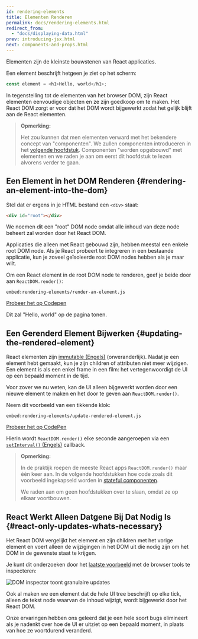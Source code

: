 ```yaml
---
id: rendering-elements
title: Elementen Renderen
permalink: docs/rendering-elements.html
redirect_from:
  - "docs/displaying-data.html"
prev: introducing-jsx.html
next: components-and-props.html
---
```


Elementen zijn de kleinste bouwstenen van React applicaties.

Een element beschrijft hetgeen je ziet op het scherm:

```js
const element = <h1>Hello, world</h1>;
```

In tegenstelling tot de elementen van het browser DOM, zijn React elementen eenvoudige objecten en ze zijn goedkoop om te maken. 
Het React DOM zorgt er voor dat het DOM wordt bijgewerkt zodat het gelijk blijft aan de React elementen.

>**Opmerking:**
>
>Het zou kunnen dat men elementen verward met het bekendere concept van "componenten".
We zullen componenten introduceren in het [volgende hoofdstuk](/docs/components-and-props.html).
Componenten "worden opgebouwd" met elementen en we raden je aan om eerst dit hoofdstuk te lezen alvorens verder te gaan.

## Een Element in het DOM Renderen {#rendering-an-element-into-the-dom}

Stel dat er ergens in je HTML bestand een `<div>` staat:

```html
<div id="root"></div>
```

We noemen dit een "root" DOM node omdat alle inhoud van deze node beheert zal worden door het React DOM.

Applicaties die alleen met React gebouwd zijn, hebben meestal een enkele root DOM node.
Als je React probeert te integreren in een bestaande applicatie, kun je zoveel geïsoleerde root DOM nodes hebben als je maar wilt.

Om een React element in de root DOM node te renderen, geef je beide door aan `ReactDOM.render()`:

`embed:rendering-elements/render-an-element.js`

[Probeer het op Codepen](codepen://rendering-elements/render-an-element)

Dit zal "Hello, world" op de pagina tonen.

## Een Gerenderd Element Bijwerken {#updating-the-rendered-element}

React elementen zijn [immutable (Engels)](https://en.wikipedia.org/wiki/Immutable_object) (onveranderlijk).
Nadat je een element hebt gemaakt, kun je zijn children of attributen niet meer wijzigen. 
Een element is als een enkel frame in een film: het vertegenwoordigt de UI op een bepaald moment in de tijd.

Voor zover we nu weten, kan de UI alleen bijgewerkt worden door een nieuwe element te maken en het door te geven aan `ReactDOM.render()`.

Neem dit voorbeeld van een tikkende klok:

`embed:rendering-elements/update-rendered-element.js`

[Probeer het op CodePen](codepen://rendering-elements/update-rendered-element)

Hierin wordt `ReactDOM.render()` elke seconde aangeroepen via een [`setInterval()` (Engels)](https://developer.mozilla.org/en-US/docs/Web/API/WindowTimers/setInterval) callback.

>**Opmerking:**
>
>In de praktijk roepen de meeste React apps `ReactDOM.render()` maar één keer aan. 
In de volgende hoofdstukken hoe code zoals dit voorbeeld ingekapseld worden in [stateful componenten](/docs/state-and-lifecycle.html).
>
>We raden aan om geen hoofdstukken over te slaan, omdat ze op elkaar voortbouwen.

## React Werkt Alleen Datgene Bij Dat Nodig Is {#react-only-updates-whats-necessary}

Het React DOM vergelijkt het element en zijn children met het vorige element en voert alleen de wijzigingen in het DOM uit die nodig zijn om het DOM in de gewenste staat te krijgen.

Je kunt dit onderzoeken door het [laatste voorbeeld](codepen://rendering-elements/update-rendered-element) met de browser tools te inspecteren:

![DOM inspector toont granulaire updates](../images/docs/granular-dom-updates.gif)

Ook al maken we een element dat de hele UI tree beschrijft op elke tick, alleen de tekst node waarvan de inhoud wijzigt, wordt bijgewerkt door het React DOM.

Onze ervaringen hebben ons geleerd dat je een hele soort bugs elimineert als je nadenkt over hoe de UI er uitziet op een bepaald moment, in plaats van hoe ze voortdurend veranderd.
